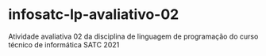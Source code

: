 #  infosatc-lp-avaliativo-02
 Atividade avaliativa 02 da disciplina de linguagem de programação do curso técnico de informática SATC 2021
